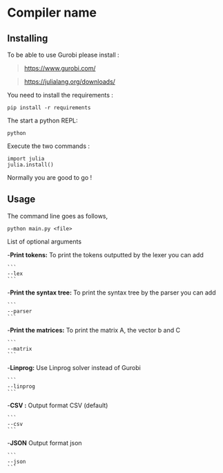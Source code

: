 # Compiler name
## Installing 
To be able to use Gurobi please install : 

>https://www.gurobi.com/

>https://julialang.org/downloads/

You need to install the requirements : 
```
pip install -r requirements
```
The start a python REPL:
```
python 
```
Execute the two commands : 
```
import julia
julia.install()
```
Normally you are good to go ! 

## Usage 
The command line goes as follows,
```
python main.py <file> 
```
List of optional arguments

-**Print tokens:** To print the tokens outputted by the lexer you can add  

    ```
    --lex
    ```

-**Print the syntax tree:** To print the syntax tree by the parser you can add

    ```
    --parser
    ```

-**Print the matrices:** To print the matrix A, the vector b and C

    ```
    --matrix
    ```

-**Linprog:** Use Linprog solver instead of Gurobi

    ```
    --linprog
    ```

-**CSV :** Output format CSV (default)

    ```
    --csv
    ```

-**JSON** Output format json

    ```
    --json
    ```